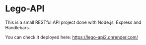 # Lego-API

This is a small RESTful API project done with Node.js, Express and Handlebars.

You can check it deployed here: https://lego-api2.onrender.com/
